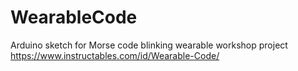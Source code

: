 # WearableCode
Arduino sketch for Morse code blinking wearable workshop project https://www.instructables.com/id/Wearable-Code/
